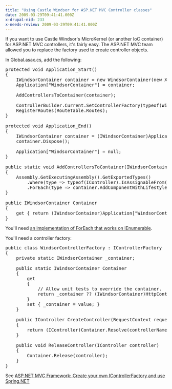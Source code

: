```yaml
---
title: "Using Castle Windsor for ASP.NET MVC Controller classes"
date: 2009-03-29T09:41:41.000Z
x-drupal-nid: 233
x-needs-review: 2009-03-29T09:41:41.000Z
---
```

If you want to use Castle Windsor's MicroKernel (or another IoC container) for ASP.NET MVC controllers, it's fairly easy. The ASP.NET MVC team allowed you to replace the factory used to create controller objects.

In Global.asax.cs, add the following:

<pre>protected void Application_Start()
{
    IWindsorContainer container = new WindsorContainer(new XmlInterpreter());
    Application["WindsorContainer"] = container;

    AddControllersToContainer(container);

    ControllerBuilder.Current.SetControllerFactory(typeof(WindsorControllerFactory));
    RegisterRoutes(RouteTable.Routes);
}

protected void Application_End()
{
    IWindsorContainer container = (IWindsorContainer)Application["WindsorContainer"];
    container.Dispose();

    Application["WindsorContainer"] = null;
}

public static void AddControllersToContainer(IWindsorContainer container)
{
    Assembly.GetExecutingAssembly().GetExportedTypes()
        .Where(type => typeof(IController).IsAssignableFrom(type))
        .ForEach(type => container.AddComponentWithLifestyle(type.Name.ToLower(), type, LifestyleType.Transient));
}

public IWindsorContainer Container
{
    get { return (IWindsorContainer)Application["WindsorContainer"]; }
}</pre>

You'll need [an implementation of ForEach that works on IEnumerable](http://www.differentpla.net/content/2009/03/linqs-foreach-doesnt-work-ienumerablet).

You'll need a controller factory:

<pre>public class WindsorControllerFactory : IControllerFactory
{
    private static IWindsorContainer _container;

    public static IWindsorContainer Container
    {
        get
        {
            // Allow unit tests to override the container.
            return _container ?? (IWindsorContainer)HttpContext.Current.Application["WindsorContainer"];
        }
        set { _container = value; }
    }

    public IController CreateController(RequestContext requestContext, string controllerName)
    {
        return (IController)Container.Resolve(controllerName.ToLower() + "controller");
    }

    public void ReleaseController(IController controller)
    {
        Container.Release(controller);
    }
}</pre>

See [ASP.NET MVC Framework: Create your own IControllerFactory and use Spring.NET](http://weblogs.asp.net/fredriknormen/archive/2007/11/17/asp-net-mvc-framework-create-your-own-icontrollerfactory-and-use-spring-net.aspx)